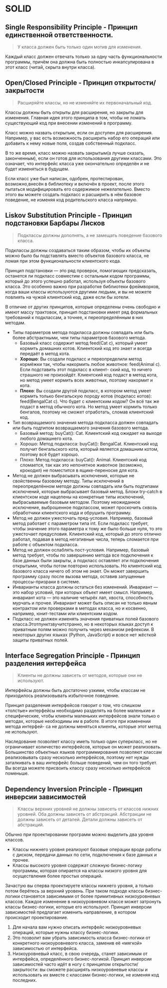 # SOLID

## Single Responsibility Principle - Принцип единственной ответственности.

> У класса должен быть только один мотив для изменения.

Каждый класс должен отвечать только за одну часть функциональности программы,
причём она должна быть полностью инкапсулирована в этот класс
(читай, скрыта внутри класса).

## Open/Closed Principle - Принцип открытости/закрытости

> Расширяйте классы, но не изменяйте их первоначальный код.

Классы должны быть открыты для расширения, но закрыты для изменения. Главная
идея этого принципа в том, чтобы не ломать существующий код при
внесении изменений в программу.

Класс можно назвать открытым, если он доступен для расширения. Например, у вас
есть возможность расширить набор его операций или добавить к нему новые поля,
создав собственный подкласс.

В то же время, класс можно назвать закрытым(а лучше сказать, законченным), если
он готов для использования другими классами. Это означает, что интерфейс класса
уже окончательно определён и не будет изменяться в будущем.

Если класс уже был написан, одобрен, протестирован, возможно,внесён в библиотеку
и включён в проект, после этого пытаться модифицировать его содержимое
нежелательно. Вместо этого вы можете создать подкласс и расширить в нём базовое
поведение, не изменяя код родительского класса напрямую.

## Liskov Substitution Principle - Принцип подстановки Барбары Лисков

> Подклассы должны дополнять, а не замещать поведение базового класса.

Подклассы должны создаваться таким образом, чтобы их объекты можно было бы
подставлять вместо объектов базового класса, не ломая при этом функциональности
клиентского кода.

Принцип подстановки — это ряд проверок, помогающих предсказать, останется
ли подкласс совместим с остальным кодом программы, который до этого успешно
работал, используя объекты базового класса. Это особенно важно при разработке
библиотеки фреймворков, когда ваши классы используются другими людьми, и вы не
можете повлиять на чужой клиентский код, даже если бы хотели.

В отличие от других принципов, которые определены очень свободно и имеют массу
трактовок, принцип подстановки имеет ряд формальных требований к подклассам, а
точнее, к переопределённым в них методам.

- Типы параметров метода подкласса должны совпадать или
  быть более абстрактными, чем типы параметров базового метода.
    - Базовый класс содержит метод feed(Cat c), который умеет кормить домашних
      котов. Клиентский код это знает и всегда передаёт в метод кота.
    - **Хорошо**: Вы создали подкласс и переопределили метод
      кормёжки так, чтобы накормить любое животное:
      feed(Animal c). Если подставить этот подкласс в клиент-
      ский код, то ничего страшного не произойдёт. Клиентский
      код подаст в метод кота, но метод умеет кормить всех
      животных, поэтому накормит и кота.
    - **Плохо**: Вы создали другой подкласс, в котором метод умеет кормить
      только бенгальскую породу котов (подкласс котов): feed(BengalCat c). Что
      будет с клиентским кодом? Он всё так же подаст в метод обычного кота. Но
      метод умеет кормить только бенгалов, поэтому не сможет отработать, сломав
      клиентский код.
- Тип возвращаемого значения метода подкласса должен совпадать или быть подтипом
  возвращаемого значения базового метода.
    - Базовый метод: buyCat(): Cat. Клиентский код ожидает на выходе любого
      домашнего кота.
    - Хорошо: Метод подкласса: buyCat(): BengalCat. Клиентский код получит
      бенгальского кота, который является домашним котом, поэтому всё будет
      хорошо.
    - Плохо: Метод подкласса: buyCat(): Animal. Клиентский
      код сломается, так как это непонятное животное (возможно, крокодил)
      не поместится в ящике-переноске для кота.
- Метод не должен выбрасывать исключения, которые не свойственны базовому
  методу. Типы исключений в переопределённом методе должны совпадать или быть
  подтипами исключений, которые выбрасывает базовый метод. Блоки try-catch в
  клиентском коде нацелены на конкретные типы исключений, выбрасываемые базовым
  методом. Поэтому неожиданное исключение, выброшенное подклассом, может
  проскочить сквозь обработчики клиентского кода и обрушить программу.
- Метод не должен ужесточать пред-условия. Например, базовый метод работает с
  параметром типа int. Если подкласс требует, чтобы значение этого параметра к
  тому же было больше нуля, то это ужесточает предусловия. Клиентский код,
  который до этого отлично работал, подавая в метод негативные числа, теперь
  сломается при работе с объектом подкласса.
- Метод не должен ослаблять пост-условия. Например, базовый метод требует, чтобы
  по завершению метода все подключения к базе данных были закрыты, а подкласс
  оставляет эти подключения открытыми, чтобы потом повторно использовать. Но
  клиентский код базового класса ничего об этом не знает. Он может завершить
  программу сразу после вызова метода, оставив запущенные процессы-призраки в
  системе.
- Инварианты класса должны остаться без изменений. Инвариант — это набор
  условий, при которых объект имеет смысл. Например, инвариант кота — это
  наличие четырёх лап, хвоста, способность мурчать и прочее. Инвариант может
  быть описан не только явным контрактом или проверками в методах класса, но и
  косвенно, например, юнит-тестами или клиентским кодом.
- Подкласс не должен изменять значения приватных полей базового
  класса.Этотпунктзвучитстранно, но в некоторых языках доступ к приватным полям
  можно получить через механизм рефлексии. В некоторых других языках (Python,
  JavaScript) и вовсе нет жёсткой защиты приватных полей.

## Interface Segregation Principle - Принцип разделения интерфейса

> Клиенты не должны зависеть от методов, которые они не используют.

Интерфейсы должны быть достаточно узкими, чтобы классам не приходилось
реализовывать
избыточное поведение.

Принцип разделения интерфейсов говорит о том, что слишком «толстые» интерфейсы
необходимо разделять на более маленькие и специфические, чтобы клиенты маленьких
интерфейсов знали только о методах, которые необходимы им в работе. В итоге при
изменении метода интерфей- са не должны меняться клиенты, которые этот метод не
используют.

Наследование позволяет классу иметь только один суперкласс, но не ограничивает
количество интерфейсов, которые он может реализовать. Большинство объектных
языков программирования позволяют классам реализовывать сразу несколько
интерфейсов, поэтому нет нужды заталкивать в ваш интерфейс больше поведений, чем
он того требует. Вы всегда можете присвоить классу сразу несколько интерфейсов
поменьше.

## Dependency Inversion Principle - Принцип инверсии зависимостей

> Классы верхних уровней не должны зависеть от классов нижних уровней. Оба
> должны зависеть от абстракций. Абстракции не должны зависеть от деталей.
> Детали должны зависеть от абстракций.

Обычно при проектировании программ можно выделить два
уровня классов.

- Классы нижнего уровня реализуют базовые операции вроде работы с диском,
  передачи данных по сети, подключения к базе данных и прочее.
- Классы высокого уровня содержат сложную бизнес-логику программы, которая
  опирается на классы низкого уровня для осуществления более простых операций.

Зачастую вы сперва проектируете классы нижнего уровня, а только потом берётесь
за верхний уровень. При таком подходе классы бизнес-логики становятся зависимыми
от более примитивных низкоуровневых классов. Каждое изменение в низкоуровневом
классе может затронуть классы бизнес-логики, которые его используют. Принцип
инверсии зависимостей предлагает изменить направление, в котором происходит
проектирование.

1. Для начала вам нужно описать интерфейс низкоуровневых операций, которые нужны
   классу бизнес-логики.
2. Это позволит вам убрать зависимость класса бизнес-логики от конкретного
   низкоуровневого класса, заменив её «мягкой» зависимостью от интерфейса.
3. Низкоуровневый класс, в свою очередь, станет зависимым от интерфейса,
   определённого бизнес-логикой. Принцип инверсии зависимостей часто идёт в ногу
   с принципом открытости/закрытости: вы сможете расширять низкоуровневые классы
   и использовать их вместе с классами бизнес-логики, не изменяя код последних.